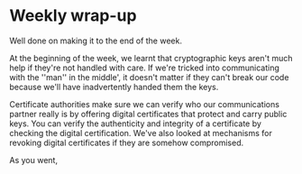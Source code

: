 # Weekly wrap-up

Well done on making it to the end of the week.

At the beginning of the week, we learnt that cryptographic keys aren't much help if they're not handled with care. If we're tricked into communicating with the ''man'' in the middle', it doesn't matter if they can't break our code because we'll have inadvertently handed them the keys.

Certificate authorities make sure we can verify who our communications partner really is by offering digital certificates that protect and carry public keys.  You can verify the authenticity and integrity of a certificate by checking the digital certification.  We've also looked at mechanisms for revoking digital certificates if they are somehow compromised.

As you went,



